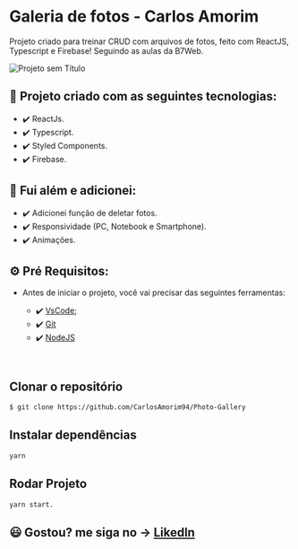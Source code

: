 # Galeria de fotos - Carlos Amorim

Projeto criado para treinar CRUD com arquivos de fotos, feito com ReactJS, Typescript e Firebase! Seguindo as aulas da B7Web.

![Projeto sem Título](https://user-images.githubusercontent.com/83739628/163630293-5195eb9b-eeee-411c-87ea-5fb5e9612415.gif)


## 🚀 Projeto criado com as seguintes tecnologias:

- ✔️ ReactJs.
- ✔️ Typescript.
- ✔️ Styled Components.
- ✔️ Firebase.

## 🚀 Fui além e adicionei:
  
  - ✔️ Adicionei função de deletar fotos.
  - ✔️ Responsividade (PC, Notebook e Smartphone).
  - ✔️ Animações.

## ⚙ Pré Requisitos:

- Antes de iniciar o projeto, você vai precisar das seguintes ferramentas: 

    - ✔️ [VsCode](https://code.visualstudio.com/download);
    - ✔️ [Git](https://git-scm.com/)
    - ✔️ [NodeJS](https://nodejs.org/en/download/)

<br>

## Clonar o repositório
```bash
$ git clone https://github.com/CarlosAmorim94/Photo-Gallery
```

## Instalar dependências
```bash
yarn
```

## Rodar Projeto
```bash
yarn start.
```

## 😃 Gostou? me siga no -> [Likedln](https://www.linkedin.com/in/CarlosAmorim94/)
